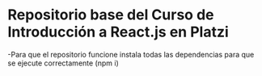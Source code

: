 # Repositorio base del Curso de Introducción a React.js en Platzi

-Para que el repositorio funcione instala todas las dependencias para que se ejecute correctamente (npm i)